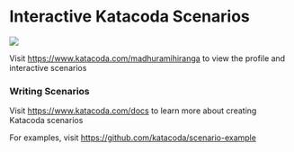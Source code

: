 # Interactive Katacoda Scenarios

[![](http://shields.katacoda.com/katacoda/madhuramihiranga/count.svg)](https://www.katacoda.com/madhuramihiranga "Get your profile on Katacoda.com")

Visit https://www.katacoda.com/madhuramihiranga to view the profile and interactive scenarios

### Writing Scenarios
Visit https://www.katacoda.com/docs to learn more about creating Katacoda scenarios

For examples, visit https://github.com/katacoda/scenario-example
